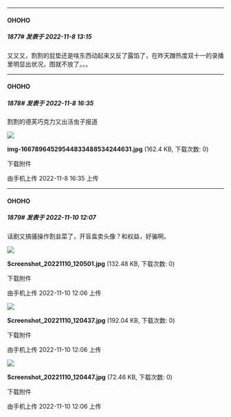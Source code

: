 

*****

####  OHOHO  
##### 1877#       发表于 2022-11-8 13:15

又又又，割割的屁垫还是啥东西动起来又反了露馅了，在昨天蹭热度双十一的录播里明显出状况，图就不放了。。。



*****

####  OHOHO  
##### 1878#       发表于 2022-11-8 16:35

割割的德芙巧克力又出活虫子报道

<img src="https://img.saraba1st.com/forum/202211/08/163526eefnmgf33egp9upp.jpg" referrerpolicy="no-referrer">

<strong>img-16678964529544833488534244631.jpg</strong> (162.4 KB, 下载次数: 0)

下载附件

由手机上传
2022-11-8 16:35 上传



*****

####  OHOHO  
##### 1879#       发表于 2022-11-10 12:07

话剧又搞骚操作割韭菜了，开盲盒卖头像？和权益，好骗啊。

<img src="https://img.saraba1st.com/forum/202211/10/120627icj6zg1b65bcr1rt.jpg" referrerpolicy="no-referrer">

<strong>Screenshot_20221110_120501.jpg</strong> (132.48 KB, 下载次数: 0)

下载附件

由手机上传
2022-11-10 12:06 上传

<img src="https://img.saraba1st.com/forum/202211/10/120635huvlxv433k4vxul3.jpg" referrerpolicy="no-referrer">

<strong>Screenshot_20221110_120437.jpg</strong> (192.04 KB, 下载次数: 0)

下载附件

由手机上传
2022-11-10 12:06 上传

<img src="https://img.saraba1st.com/forum/202211/10/120639uvkkwjxw40cyjxcc.jpg" referrerpolicy="no-referrer">

<strong>Screenshot_20221110_120447.jpg</strong> (72.46 KB, 下载次数: 0)

下载附件

由手机上传
2022-11-10 12:06 上传

